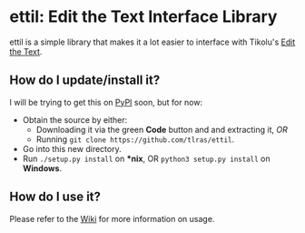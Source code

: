 # ettil: Edit the Text Interface Library
ettil is a simple library that makes it a lot easier to interface with Tikolu's [Edit the Text](https://tikolu.net/edit/).

## How do I update/install it?
I will be trying to get this on [PyPI](https://pypi.org/) soon, but for now:
- Obtain the source by either:
  - Downloading it via the green **Code** button and and extracting it, *OR*
  - Running `git clone https://github.com/tlras/ettil`.
- Go into this new directory.
- Run `./setup.py install` on **\*nix**, OR `python3 setup.py install` on **Windows**.

## How do I use it?
Please refer to the [Wiki](https://github.com/tlras/ettil/wiki) for more information on usage.
